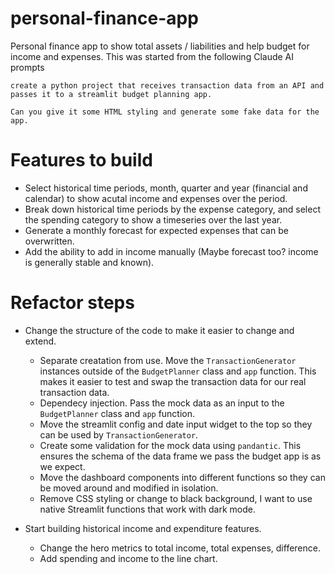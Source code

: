 # personal-finance-app
Personal finance app to show total assets / liabilities and help budget for income and expenses.
This was started from the following Claude AI prompts
```
create a python project that receives transaction data from an API and passes it to a streamlit budget planning app.
```
```
Can you give it some HTML styling and generate some fake data for the app.
```

# Features to build
- Select historical time periods, month, quarter and year (financial and calendar) to show acutal income and expenses over the period.
- Break down historical time periods by the expense category, and select the spending category to show a timeseries over the last year.
- Generate a monthly forecast for expected expenses that can be overwritten.
- Add the ability to add in income manually (Maybe forecast too? income is generally stable and known).

# Refactor steps
- Change the structure of the code to make it easier to change and extend.
    - Separate creatation from use. Move the `TransactionGenerator` instances outside of the `BudgetPlanner` class and `app` function. This makes it easier to test and swap the transaction data for our real transaction data.
    - Dependecy injection. Pass the mock data as an input to the `BudgetPlanner` class and `app` function.
    - Move the streamlit config and date input widget to the top so they can be used by `TransactionGenerator`.
    - Create some validation for the mock data using `pandantic`. This ensures the schema of the data frame we pass the budget app is as we expect.
    - Move the dashboard components into different functions so they can be moved around and modified in isolation.
    - Remove CSS styling or change to black background, I want to use native Streamlit functions that work with dark mode.

- Start building historical income and expenditure features.
    - Change the hero metrics to total income, total expenses, difference.
    - Add spending and income to the line chart.